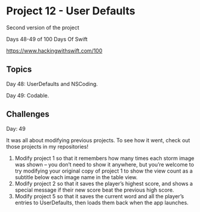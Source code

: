 # Project 12 - User Defaults

Second version of the project

Days 48-49 of 100 Days Of Swift

https://www.hackingwithswift.com/100

## Topics

Day 48: UserDefaults and NSCoding.

Day 49: Codable.

## Challenges

Day: 49

It was all about modifying previous projects. To see how it went, check out those projects in my repositories!

1. Modify project 1 so that it remembers how many times each storm image was shown – you don’t need to show it anywhere, but you’re welcome to try modifying your original copy of project 1 to show the view count as a subtitle below each image name in the table view.
2. Modify project 2 so that it saves the player’s highest score, and shows a special message if their new score beat the previous high score.
3. Modify project 5 so that it saves the current word and all the player’s entries to UserDefaults, then loads them back when the app launches.
